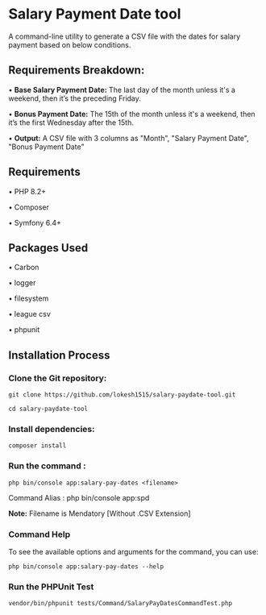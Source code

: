 # Salary Payment Date tool
A command-line utility to generate a CSV file with the dates for salary payment based on below conditions.
## Requirements Breakdown:

•	**Base Salary Payment Date:** The last day of the month unless it's a weekend, then it’s the preceding Friday. 

•	**Bonus Payment Date:** The 15th of the month unless it's a weekend, then it’s the first Wednesday after the 15th. 

•	**Output:** A CSV file with 3 columns as "Month", "Salary Payment Date", "Bonus Payment Date" 

## Requirements
•	PHP 8.2+ 

•	Composer 

•	Symfony 6.4+ 

## Packages Used
•	Carbon

•	logger

•	filesystem

•	league csv

•	phpunit

## Installation Process

### Clone the Git repository:
```
git clone https://github.com/lokesh1515/salary-paydate-tool.git
```
```
cd salary-paydate-tool
```

### Install dependencies:
```
composer install
```

### Run the command :

```
php bin/console app:salary-pay-dates <filename>
```

Command Alias : php bin/console app:spd <filename>


**Note:** Filename is Mendatory [Without .CSV Extension]

### Command Help
To see the available options and arguments for the command, you can use:
```
php bin/console app:salary-pay-dates --help
```

### Run the PHPUnit Test
```
vendor/bin/phpunit tests/Command/SalaryPayDatesCommandTest.php
```
